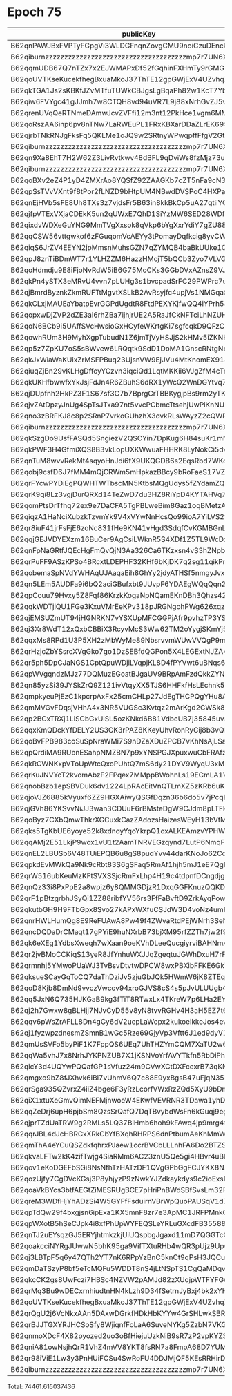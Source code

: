 # Epoch 75

| publicKey                                               | amount         | fee      | amountMina      | feeMina | memo                             | summaryGroup |
|---------------------------------------------------------|----------------|----------|-----------------|---------|----------------------------------|--------------|
| B62qnPAWJBxFVPTyFGpgVi3WLDGFnqnZovgCMU9noiCzuDEnckH18ZA | 22755122067733 | 20000000 | 22755.122067733 | 0.02    | payout from ZKV kobigurk#4945    |              |
| B62qiburnzzzzzzzzzzzzzzzzzzzzzzzzzzzzzzzzzzzzzmp7r7UN6X | 22755122067732 | 20000000 | 22755.122067732 | 0.02    | payout from ZKV kobigurk#4945    |              |
| B62qqmUDB67Q7nTZx7x2EJWMAPxDf52fGqhinFXHmTy9rGMG8uyNHgB | 4049817411166  | 20000000 | 4049.817411166  | 0.02    | payout from ZKV kobigurk#4945    |              |
| B62qoUVTKseKucekfhegBxuaMkoJ37ThTE12gpGWjExV4UZvhqZD6w9 | 1886607376331  | 20000000 | 1886.607376331  | 0.02    | 18ffb511b457d03cfc5537696f6faadc |              |
| B62qkTGA1Js2sKBKfJZvMTfuTUWkCBJgsLgBqaPh82w1KcT7YbcDnjT | 3212312181642  | 20000000 | 3212.312181642  | 0.02    | payout from ZKV kobigurk#4945    |              |
| B62qiw6FVYgc41gJJmh7w8CTQH8vd94uVR7L9j88xNrhGvZJ5vS74og | 1669480096734  | 20000000 | 1669.480096734  | 0.02    | payout from ZKV kobigurk#4945    |              |
| B62qrenUVqQeRTNmeDAmwJcvZVFfi12m3nt12PkHce1vgm6MMfoVPuH | 1652347166974  | 20000000 | 1652.347166974  | 0.02    | payout from ZKV kobigurk#4945    |              |
| B62qoRszAA6inp6pv8nTNw7LaRWEuPL1FRxKBXarDDaZLrEK695PsPD | 1349278990665  | 20000000 | 1349.278990665  | 0.02    | 18ffb511b457d03cfc5537696f6faadc |              |
| B62qjrbTNkRNJgFksFq5QKLMe1oJQ9w2SRtnyWPwqpffFfgV2GtubWF | 1225208211266  | 20000000 | 1225.208211266  | 0.02    | payout from ZKV kobigurk#4945    |              |
| B62qiburnzzzzzzzzzzzzzzzzzzzzzzzzzzzzzzzzzzzzzmp7r7UN6X | 1225208211265  | 20000000 | 1225.208211265  | 0.02    | payout from ZKV kobigurk#4945    |              |
| B62qn9Xa8EhT7H2W62Z3LivRvtkwv48dBFL9qDviWs8fzMjz73upbmW | 1069489611737  | 20000000 | 1069.489611737  | 0.02    | payout from ZKV kobigurk#4945    |              |
| B62qiburnzzzzzzzzzzzzzzzzzzzzzzzzzzzzzzzzzzzzzmp7r7UN6X | 1069489611737  | 20000000 | 1069.489611737  | 0.02    | payout from ZKV kobigurk#4945    |              |
| B62qoBXv2eZ4P1yD4ZMXrAo8YQSfZ92ZAAGKb7cZT5nFa9cN33YD2ff | 1691462304369  | 20000000 | 1691.462304369  | 0.02    | payout from ZKV kobigurk#4945    |              |
| B62qpSsTVvVXnt9f8tPor2fLNZD9bHtpUM4NBwdDVSPoC4HXPaHREyQ | 332484823285   | 20000000 | 332.484823285   | 0.02    | payout from ZKV kobigurk#4945    |              |
| B62qnEjHVb5sFE8Uh8TXs3z7vjdsFr5B63in8kkBkCp5uA27qtiiYCf | 194958753704   | 20000000 | 194.958753704   | 0.02    | payout from ZKV kobigurk#4945    |              |
| B62qjfpVTExVXjaCDEkK5un2qUWxE7QhD1SiYzMW6SED28WDfXsoDi8 | 190133902267   | 20000000 | 190.133902267   | 0.02    | payout from ZKV kobigurk#4945    |              |
| B62qixdvWDXeGuYNG9MmTVgXxsok8qVkp6bYgXxrYdiY7gZU88X6kY7 | 100213574323   | 20000000 | 100.213574323   | 0.02    | payout from ZKV kobigurk#4945    |              |
| B62qqCSW56vttgwkof6zFGuqomVcAEYy3tPomayDqfkcig8yvCWt5pn | 95687536205    | 20000000 | 95.687536205    | 0.02    | payout from ZKV kobigurk#4945    |              |
| B62qiqS6JrZV4EEYN2jpMmsnMuhsGZN7qZYMQB4baBkUUke1QCuWpEm | 85834487451    | 20000000 | 85.834487451    | 0.02    | payout from ZKV kobigurk#4945    |              |
| B62qpJ8znTiBDmWT7r1YLHZZM6HazzHMcjT5bQCb3Zyo7VLVG4XN1f6 | 60171457965    | 20000000 | 60.171457965    | 0.02    | payout from ZKV kobigurk#4945    |              |
| B62qoHdmdju9E8iFjoNvRdW5iB6G75MoCKs3GGbDVxAZnsZ9VJj8kRk | 41556176858    | 20000000 | 41.556176858    | 0.02    | payout from ZKV kobigurk#4945    |              |
| B62qkPn4ySTX3eMRvU4vvn7pLUHg3s1bvcpadSrFC29PWPrc7uTfBNH | 40327296671    | 20000000 | 40.327296671    | 0.02    | payout from ZKV kobigurk#4945    |              |
| B62qjBmrdByznkZkmRUFTtMgvtXSLkB2AvRsyjfc4upjVs1NMGqaSK6 | 38665560198    | 20000000 | 38.665560198    | 0.02    | payout from ZKV kobigurk#4945    |              |
| B62qkCLxjMAUEaYbatpEvrGGPdUgdtR8FtdPEXYKjfwQQ4iYPrh53Yn | 38663241211    | 20000000 | 38.663241211    | 0.02    | payout from ZKV kobigurk#4945    |              |
| B62qopxwDjZVP2dZE3ai6rhZBa7ijhjrUE2A5RaJfCkNFTciLhNZUHV | 34843642831    | 20000000 | 34.843642831    | 0.02    | payout from ZKV kobigurk#4945    |              |
| B62qoN6BCb9i5UAffSVcHwsioGxHCyfeWKrtgKi7sgfcqkD9QFzCEb9 | 29193955710    | 20000000 | 29.19395571     | 0.02    | payout from ZKV kobigurk#4945    |              |
| B62qowhRUm3H9MyhXgpTubudN1Z6jmTjVyHSJjS2kHMv5iZKNKhz1Sx | 29072267732    | 20000000 | 29.072267732    | 0.02    | payout from ZKV kobigurk#4945    |              |
| B62qp5z7ZpKU7oS5sBWvew6LRQqtk9SdD1DoMA1GnscRNtgNxhRzz6C | 28681783464    | 20000000 | 28.681783464    | 0.02    | payout from ZKV kobigurk#4945    |              |
| B62qkJxWiaWaKUixZrMSFPBuq23UjsnVW9EjJVu4MtKnomEX918tFVR | 22865450405    | 20000000 | 22.865450405    | 0.02    | payout from ZKV kobigurk#4945    |              |
| B62qiuqZjBn29vKLHgDffoyYCzvn3iqciQd1LqtMKKii6VJgZfM4cTm | 22494275696    | 20000000 | 22.494275696    | 0.02    | payout from ZKV kobigurk#4945    |              |
| B62qkUKHfbwwfxYkJsjFdJn4R6ZBuhS6dRX1yWcQ2WnDGYtvq74jE4Y | 20183184489    | 20000000 | 20.183184489    | 0.02    | payout from ZKV kobigurk#4945    |              |
| B62qjDUpfnh2HkPZ3F1S67sf3C7b7BprgCrTBBKygjpBs9rm2yTK6fb | 18003316608    | 20000000 | 18.003316608    | 0.02    | payout from ZKV kobigurk#4945    |              |
| B62qjvZAtDpzyJnUg4SpTsJTxa97nt5vvcPCbmcTtsehjUwPiKnNUuy | 16659924798    | 20000000 | 16.659924798    | 0.02    | payout from ZKV kobigurk#4945    |              |
| B62qno3zBRFKJ8c8p2SRnP7vrkoGUhzhX3ovkRLsWAyzZ2cQWRovcdr | 7407346662     | 20000000 | 7.407346662     | 0.02    | payout from ZKV kobigurk#4945    |              |
| B62qiburnzzzzzzzzzzzzzzzzzzzzzzzzzzzzzzzzzzzzzmp7r7UN6X | 7407346661     | 20000000 | 7.407346661     | 0.02    | payout from ZKV kobigurk#4945    |              |
| B62qkSzgDo9UsfFASQd5SngiezV2QSCYin7DpKug6H84suKr1mMfsyu | 13632239534    | 20000000 | 13.632239534    | 0.02    | payout from ZKV kobigurk#4945    |              |
| B62qkPWF3H4GfmiXQS8B3vkLopUXKWwuaFHHRK8LyNokCi5dvhKvAwT | 13366340164    | 20000000 | 13.366340164    | 0.02    | payout from ZKV kobigurk#4945    |              |
| B62qnTuM8wvvRekMt4sqyoHnJdi6fX9UKQGDB6s2EqsRbd7WKcZHmxj | 9881294117     | 20000000 | 9.881294117     | 0.02    | payout from ZKV kobigurk#4945    |              |
| B62qobj9csfD6J7fMM4mQjCRWm5mHpkazBBcy9bRoFaeS17VZcQVDLp | 9436375874     | 20000000 | 9.436375874     | 0.02    | payout from ZKV kobigurk#4945    |              |
| B62qrFYcwPYDiEgPQWHTWTbscMN5KtbsMQgUdys5fZYdamZQNJbM4MN | 9129401384     | 20000000 | 9.129401384     | 0.02    | payout from ZKV kobigurk#4945    |              |
| B62qrK9qi8Lz3vgjDurQRXd14TeZwD7du3HZ8RiYpD4KYTAHVq7rX3g | 8063653415     | 20000000 | 8.063653415     | 0.02    | payout from ZKV kobigurk#4945    |              |
| B62qomPtsDrTfhq72ex9e7DaCFA5TgPBLweBim8Gaz1oqBMetzAtQUD | 7657524988     | 20000000 | 7.657524988     | 0.02    | payout from ZKV kobigurk#4945    |              |
| B62qiqzA1HaNciXubzkTzvmYk9V4xVYwNnHcsQo99ioA7YiLVS2yvwD | 7500677321     | 20000000 | 7.500677321     | 0.02    | payout from ZKV kobigurk#4945    |              |
| B62qr8iuF41jrFsFjE6zoNc831fHe9KN41vHgd3SdqfCvKGMBGnLeyX | 7349338960     | 20000000 | 7.34933896      | 0.02    | payout from ZKV kobigurk#4945    |              |
| B62qqjGEJVDYEXzm16BuCer9AgCsiLWknR5S4XDf1Z5TL9WcDxdtrPB | 7081031528     | 20000000 | 7.081031528     | 0.02    | payout from ZKV kobigurk#4945    |              |
| B62qnFpNaGRtfJQEcHgFmQvQjN3Aa326Ca6TKzxsn4vS3hZNpbJAEHv | 6400674527     | 20000000 | 6.400674527     | 0.02    | payout from ZKV kobigurk#4945    |              |
| B62qrPuFF9ASzKPSo4BRcxtLDEPHF32KHf6bKjDK7q2sg11qikPnVXt | 5888027020     | 20000000 | 5.88802702      | 0.02    | payout from ZKV kobigurk#4945    |              |
| B62qobemaSpNVdYWHAqUJAaqaEih8GhYy2jdyATHSf5nmgyJvxoA358 | 4912014677     | 20000000 | 4.912014677     | 0.02    | payout from ZKV kobigurk#4945    |              |
| B62qn5LEm5AUDFa9i6bQ2aciGBufxbt9JUvpF6YDAEgWQqQqn2MSnr7 | 4893022597     | 20000000 | 4.893022597     | 0.02    | payout from ZKV kobigurk#4945    |              |
| B62qpCouu79Hvxy5Z8Fqf86KrzkKogaNpNQamEKnDBh3Qhzs42ZAZVE | 4692596884     | 20000000 | 4.692596884     | 0.02    | payout from ZKV kobigurk#4945    |              |
| B62qqkWDTjiQU1FGe3KxuVMrEeKPv318pJRGNgohPWg626xqzyQZuzb | 4014104253     | 20000000 | 4.014104253     | 0.02    | payout from ZKV kobigurk#4945    |              |
| B62qjEMSUZmUT94jHGNRKN7vYSXUpMFCGGPjAfr9pvhzTP3YSo3LNgg | 3841286204     | 20000000 | 3.841286204     | 0.02    | payout from ZKV kobigurk#4945    |              |
| B62qj3Xr8WdT12xQxbCBBiX3RcyvMcS3Ww62TM2oYygjSKmYj5K3rGM | 3584969734     | 20000000 | 3.584969734     | 0.02    | payout from ZKV kobigurk#4945    |              |
| B62qqxMs8RPd1U3P5XH2zMbWyMe89NbsrvvmWUwVVQgP9mNwZFVAGAx | 3518089199     | 20000000 | 3.518089199     | 0.02    | payout from ZKV kobigurk#4945    |              |
| B62qrHzjcZbYSsrcXVgGko7go1DzSEBfdQGPon5X4LEGExtNJZA4ECj | 3495946607     | 20000000 | 3.495946607     | 0.02    | payout from ZKV kobigurk#4945    |              |
| B62qr5ph5DpCJaNGS1CptQpuWDjiLVqpjKL8D4fPYVwt6uBNqs6pdBc | 3445988431     | 20000000 | 3.445988431     | 0.02    | payout from ZKV kobigurk#4945    |              |
| B62qpWVgqndzMJz77DQMuzEGoatBJgaUV9BRpAmFzdQkkZYNK7UUkyB | 3081504222     | 20000000 | 3.081504222     | 0.02    | payout from ZKV kobigurk#4945    |              |
| B62qn85yzSi39JYSkZrQ9Z121ivVtqyXX5TJS6HHFkfHsLEchnk5Kv7 | 2497697347     | 20000000 | 2.497697347     | 0.02    | payout from ZKV kobigurk#4945    |              |
| B62qmpkyeuPjEzC1kpcrpAxFx25cmCHLp27JdEgTHCPQgYHu8AMoBAk | 2476948760     | 20000000 | 2.47694876      | 0.02    | payout from ZKV kobigurk#4945    |              |
| B62qmMVGvFDqsjVHhA4x3NR5VUGSc3Kvtqz2mArKgd2CWSk8VZR7CHj | 2476732241     | 20000000 | 2.476732241     | 0.02    | payout from ZKV kobigurk#4945    |              |
| B62qp2BCxTRXj1LiSCbGxUiSL5ozKNkd6B81VdbcUB7j35845uvSg2a | 2476458032     | 20000000 | 2.476458032     | 0.02    | payout from ZKV kobigurk#4945    |              |
| B62qqxKmQDckYfDELY2US3CK3rPAZ8KKeyUhvRonRyCij8b3vQDwFVn | 2445439000     | 20000000 | 2.445439        | 0.02    | payout from ZKV kobigurk#4945    |              |
| B62qoBvFPB983coSuSpNraWMi7S9nDZaXDuZPCB7vKhNsAjLSauDm4Z | 2413550987     | 20000000 | 2.413550987     | 0.02    | payout from ZKV kobigurk#4945    |              |
| B62qpQrdiMA9RUbnESahpNMZBN7p9xYNSPGJXpuxwuCbFRAfzsR9L8t | 2317203852     | 20000000 | 2.317203852     | 0.02    | payout from ZKV kobigurk#4945    |              |
| B62qkRCWNKxpVToUpWtcQxoPUhtQ7mS6dy21DYV9WyqU3xMW185ReqF | 2247917026     | 20000000 | 2.247917026     | 0.02    | payout from ZKV kobigurk#4945    |              |
| B62qrKuJNVYcT2kvomAbzF2FPqex7MMppBWohnLs19ECmLA1V5mDxeB | 2033660803     | 20000000 | 2.033660803     | 0.02    | payout from ZKV kobigurk#4945    |              |
| B62qnobBzb1epSBVDuk6dv1224LpRAcEitVnQTLmXZ5zKRb6uKzu4kn | 1811215084     | 20000000 | 1.811215084     | 0.02    | payout from ZKV kobigurk#4945    |              |
| B62qjoVJZ6885kVyuxf6ZZ9HGXAiwyQSGfDqzn36b6do5v7jPcqBTFL | 1781849261     | 20000000 | 1.781849261     | 0.02    | payout from ZKV kobigurk#4945    |              |
| B62qjGVh86YKSvvNiJJ3wan3CDUuF6rBMsteDgW9CJdm8pLTFkNMKWJ | 1744356798     | 20000000 | 1.744356798     | 0.02    | payout from ZKV kobigurk#4945    |              |
| B62qoByz7CXbQmwThkrXGCuxkCazZAdozsHaizesWEyH13bVtMrgBcE | 1566137647     | 20000000 | 1.566137647     | 0.02    | payout from ZKV kobigurk#4945    |              |
| B62qks5TgKbUE6yoye52k8xdnoyYqoYkrpQ1oxALKEAmzvYPHWLfW5A | 1460062827     | 20000000 | 1.460062827     | 0.02    | payout from ZKV kobigurk#4945    |              |
| B62qqAMj2E51LkjP9wox1vU1t2AamTNRVEGzqynd7LutP6NmqFENrUc | 1428218537     | 20000000 | 1.428218537     | 0.02    | payout from ZKV kobigurk#4945    |              |
| B62qnEL2LBUSb6V48TUiEPQB6u8gS8pudYvv44darKNoJo62Cd6S9zB | 1388542206     | 20000000 | 1.388542206     | 0.02    | payout from ZKV kobigurk#4945    |              |
| B62qpkdEvMWkQa9Nk9cRbt83S6gSFaq5RmAf1hjh5mJ1eE7QgboNwpQ | 1283732729     | 20000000 | 1.283732729     | 0.02    | payout from ZKV kobigurk#4945    |              |
| B62qrW516ubKeuMzKFtSVXSSjcRmFxLhp4H19c4tdpnfDCngdjgJpZG | 1245185464     | 20000000 | 1.245185464     | 0.02    | payout from ZKV kobigurk#4945    |              |
| B62qnQz33i8PxPpE2a8wpjz6y8QMMGDjzR1DxqGGFKnuzQQKD6a917B | 1076202695     | 20000000 | 1.076202695     | 0.02    | payout from ZKV kobigurk#4945    |              |
| B62qrF1pBtzgrbhJSyQi1ZZ88ribfYV56rs3FfFaBvftD9ZrkAyqPow | 1044420608     | 20000000 | 1.044420608     | 0.02    | payout from ZKV kobigurk#4945    |              |
| B62qkutbGH9H9FTbGpx8Svo27kAPxWXfuCSJdW3D4voNz4umHAAUcUH | 931953262      | 20000000 | 0.931953262     | 0.02    | payout from ZKV kobigurk#4945    |              |
| B62qnrHWLHumQg8E9ReFUAwA8Pw49f4ZWvaRtdPEjWNrh3SeNnyQ3FS | 911086506      | 20000000 | 0.911086506     | 0.02    | payout from ZKV kobigurk#4945    |              |
| B62qncDQDaDrCMaqt17gPYiE9huNXrbB73bjXM95rfZZTh7jw2f9EvR | 876726536      | 20000000 | 0.876726536     | 0.02    | payout from ZKV kobigurk#4945    |              |
| B62qk6eXEg1YdbsXweqh7wXaan9oeKVhDLeeQucgiyrviBAHNmA7mEi | 858809994      | 20000000 | 0.858809994     | 0.02    | payout from ZKV kobigurk#4945    |              |
| B62qr2jvBMoCCKiqS13yeR8JfYnhuWXJJqZgeqtuJGWhDxuH7rFTNPb | 846340155      | 20000000 | 0.846340155     | 0.02    | payout from ZKV kobigurk#4945    |              |
| B62qrmnhj5YMwoPUaWJ3TvBsvDtvtwDPCW8wxPBXibFFKE6GkY14KPP | 783932926      | 20000000 | 0.783932926     | 0.02    | payout from ZKV kobigurk#4945    |              |
| B62qksueSCayGqToCQ7daThDziJv5zjuGbJQk5HWmW6jK8ZTEqbSTWp | 761017950      | 20000000 | 0.76101795      | 0.02    | payout from ZKV kobigurk#4945    |              |
| B62qoD8Kjb8DmNd9vvczVwcov94xroGJVS8cS4s5pJvULUUgb4rRtrE | 729048757      | 20000000 | 0.729048757     | 0.02    | payout from ZKV kobigurk#4945    |              |
| B62qq5JxN6Q735HJKGaB9kg3fTiT8RTwxLx4TKreW7p6LHa2EYN51s1 | 701338954      | 20000000 | 0.701338954     | 0.02    | payout from ZKV kobigurk#4945    |              |
| B62qj2h7Gwxw8gBLHjj7NJvCyD55v8yN8tvvRGHv4H3aH5EZ7t695DD | 518407242      | 20000000 | 0.518407242     | 0.02    | payout from ZKV kobigurk#4945    |              |
| B62qqv6pWsZrAFLL8Dn4gCy6dV2uepLaWopx2kukoeikkeJos4ewbBt | 423480876      | 20000000 | 0.423480876     | 0.02    | payout from ZKV kobigurk#4945    |              |
| B62qj1fyzwpzdnesmZSmnB1wGc5Rze69GjyVp3Vftt6J1ed9dyV1BT9 | 282682792      | 20000000 | 0.282682792     | 0.02    | payout from ZKV kobigurk#4945    |              |
| B62qmUsSVFo5byPiF1K7FppQS6UEq7UhTHZYmCQM7XaTU2w6Fci75CP | 230107876      | 20000000 | 0.230107876     | 0.02    | payout from ZKV kobigurk#4945    |              |
| B62qqWa5vhJ7x8NrhJYKPNZUB7X1jKSNVoYrfAVYTkfn5RbDiPhxEiz | 209188170      | 20000000 | 0.20918817      | 0.02    | payout from ZKV kobigurk#4945    |              |
| B62qicY3d4UQYwPQQafGP1sVfuz24m9CVwXCtDXFcexrB73qKM77kQ9 | 206794882      | 20000000 | 0.206794882     | 0.02    | payout from ZKV kobigurk#4945    |              |
| B62qmgxo9bZ8fJXhvk6iBi7vUhmV6Q7c88E9yxBgsB47uFjqN35oRus | 165859727      | 20000000 | 0.165859727     | 0.02    | payout from ZKV kobigurk#4945    |              |
| B62qrSga935QZvrxZ4iiZ4bge6F3yRzLcorfVWxRzZQd5XyU9bDmScc | 145506036      | 20000000 | 0.145506036     | 0.02    | payout from ZKV kobigurk#4945    |              |
| B62qiX1xtuXeGmvQimNEFMjnwoeW4EKwfVEVRNR3TDawa1yhDCbC6vU | 127671421      | 20000000 | 0.127671421     | 0.02    | payout from ZKV kobigurk#4945    |              |
| B62qqZeDrj6upH6pjbSm8QzsSrQafQ7DqTBvybdWsFn6kGuqj9egfyY | 118433357      | 20000000 | 0.118433357     | 0.02    | payout from ZKV kobigurk#4945    |              |
| B62qjprTZdUaTRW9g2RMLs5LQ37BiHmb6hoh9kFAwq4jp9mrg4fLJvK | 99408976       | 20000000 | 0.099408976     | 0.02    | payout from ZKV kobigurk#4945    |              |
| B62qqrJBL4dJcHBRCxXRkCbYfBXqhRHRPS6dnPtbumAeKhMmWzQ3c4b | 99387265       | 20000000 | 0.099387265     | 0.02    | payout from ZKV kobigurk#4945    |              |
| B62qmThA4eYCuQSZdkfqhrxPJaew1ccrBVCbLLLnhFA6Do2BTZSVS7D | 96934336       | 20000000 | 0.096934336     | 0.02    | payout from ZKV kobigurk#4945    |              |
| B62qkvaLFTw2kK4zifTwjg4SiaRMm6AC23znU5Qe5gi4HBvr4uBLEQu | 93771788       | 20000000 | 0.093771788     | 0.02    | payout from ZKV kobigurk#4945    |              |
| B62qov1eKoDGEFbSGi8NsNfhTzHATzDF1QVgGPbGgFCJYKX8NSVva1T | 77973917       | 20000000 | 0.077973917     | 0.02    | payout from ZKV kobigurk#4945    |              |
| B62qozUjfy7CgDVcKGsj3P8yhjyzP9zNwkYJZdkaykdys9c2ioExsK4 | 71845162       | 20000000 | 0.071845162     | 0.02    | payout from ZKV kobigurk#4945    |              |
| B62qoaVkBYcs3btfAEGtZiMESRUgBCE7pHriPnBWdSBfSvsLm32FNGr | 65970825       | 20000000 | 0.065970825     | 0.02    | payout from ZKV kobigurk#4945    |              |
| B62qreM3WDfHjYhADzSi4W5GYFfFsduirnVBrWpQuoPAUSqV1d7FkZS | 62613669       | 20000000 | 0.062613669     | 0.02    | payout from ZKV kobigurk#4945    |              |
| B62qpTdQw29f4bxgjsn6ipExa1KX5mnF8zr7e3ApMC1JRFPMnkQp4tR | 41990796       | 20000000 | 0.041990796     | 0.02    | payout from ZKV kobigurk#4945    |              |
| B62qpWXotB5hSeCJpk4i8xfPhUpWYFEQSLeYRLuGXcdFB35588y6tD3 | 36463471       | 20000000 | 0.036463471     | 0.02    | payout from ZKV kobigurk#4945    |              |
| B62qnTJ2uEYsqzGJ5ERYjhtmkzkjUiUQspbgJgaxd11mD7QGGTcCrNU | 32715969       | 20000000 | 0.032715969     | 0.02    | payout from ZKV kobigurk#4945    |              |
| B62qoakcciNYRgJUwwN5bhK95ga9VifTXtuRHb4wQR3pUjz9UpQmZx3 | 23572301       | 20000000 | 0.023572301     | 0.02    | payout from ZKV kobigurk#4945    |              |
| B62qj3LBTpF5q6y47QTh2YT7nK6RPpYzBnC5knCt9qPsH3JQCu2JFL9 | 22524407       | 20000000 | 0.022524407     | 0.02    | payout from ZKV kobigurk#4945    |              |
| B62qmDaTSzyP8bf5eTcMQFu5WDDT8nS4jLtNSpTS1CgQaMDqvs9jTr8 | 17632148       | 20000000 | 0.017632148     | 0.02    | payout from ZKV kobigurk#4945    |              |
| B62qkcCK2gs8UwFczi7HBSc4NZVW2pAMJd82zXUojpWTFYFGuZLxrHU | 10967403       | 20000000 | 0.010967403     | 0.02    | payout from ZKV kobigurk#4945    |              |
| B62qrMq3Bu9wDECxrnhiudtnHN4kLzh9D34fSetrnJyBxj4bk2xYHS3 | 8608159        | 20000000 | 0.008608159     | 0.02    | payout from ZKV kobigurk#4945    |              |
| B62qoUVTKseKucekfhegBxuaMkoJ37ThTE12gpGWjExV4UZvhqZD6w9 | 3852818        | 20000000 | 0.003852818     | 0.02    | 18ffb511b457d03cfc5537696f6faadc |              |
| B62qrQgU2j6VcNkxAAn5DAxwDGrkfHDkHbKYYw4GrSHLwkSBR5TY6sw | 2063529        | 20000000 | 0.002063529     | 0.02    | payout from ZKV kobigurk#4945    |              |
| B62qrBJJTGXYRJHCSoSfy8WjiqnfFoLaA6SuveNYKg5ZzbN7VKGidbt | 1541174        | 20000000 | 0.001541174     | 0.02    | payout from ZKV kobigurk#4945    |              |
| B62qnmoXDcF4X82pyozed2uo3oBfHiejuUzkNiB9sR7zP2vpKYZSrKf | 444560         | 20000000 | 0.00044456      | 0.02    | payout from ZKV kobigurk#4945    |              |
| B62qniA81owNsjhQrR1VhZ4mVV8YKT8fsRN7a8FmpA68D7YUMnSHwxE | 118919         | 20000000 | 0.000118919     | 0.02    | payout from ZKV kobigurk#4945    |              |
| B62qr98iViE1Lw3y3PnHUiFCSu4SwRoFU4DDJMjQF5KEsRRHirDDqDt | 336            | 20000000 | 3.36e-7         | 0.02    | payout from ZKV kobigurk#4945    |              |
| B62qiburnzzzzzzzzzzzzzzzzzzzzzzzzzzzzzzzzzzzzzmp7r7UN6X | 7200000000000  | 20000000 | 7200            | 0.02    | 18ffb511b457d03cfc5537696f6faadc | 1            |

Total: 74461.615037436
